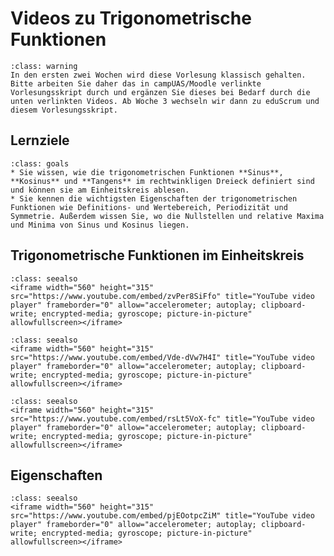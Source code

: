# Videos zu Trigonometrische Funktionen

```{admonition} Hinweise zur Vorlesung Mathematik 1 im WiSe 2024/25
:class: warning
In den ersten zwei Wochen wird diese Vorlesung klassisch gehalten. Bitte arbeiten Sie daher das in campUAS/Moodle verlinkte Vorlesungsskript durch und ergänzen Sie dieses bei Bedarf durch die unten verlinkten Videos. Ab Woche 3 wechseln wir dann zu eduScrum und diesem Vorlesungsskript.
```

## Lernziele

```{admonition} Lernziele trigonometrische Funktionen
:class: goals
* Sie wissen, wie die trigonometrischen Funktionen **Sinus**, **Kosinus** und **Tangens** im rechtwinkligen Dreieck definiert sind und können sie am Einheitskreis ablesen.
* Sie kennen die wichtigsten Eigenschaften der trigonometrischen Funktionen wie Definitions- und Wertebereich, Periodizität und Symmetrie. Außerdem wissen Sie, wo die Nullstellen und relative Maxima und Minima von Sinus und Kosinus liegen.
```

## Trigonometrische Funktionen im Einheitskreis

```{admonition} Video
:class: seealso
<iframe width="560" height="315" src="https://www.youtube.com/embed/zvPer8SiFfo" title="YouTube video player" frameborder="0" allow="accelerometer; autoplay; clipboard-write; encrypted-media; gyroscope; picture-in-picture" allowfullscreen></iframe>
```

```{admonition} Video
:class: seealso
<iframe width="560" height="315" src="https://www.youtube.com/embed/Vde-dVw7H4I" title="YouTube video player" frameborder="0" allow="accelerometer; autoplay; clipboard-write; encrypted-media; gyroscope; picture-in-picture" allowfullscreen></iframe>
```

```{admonition} Video
:class: seealso
<iframe width="560" height="315" src="https://www.youtube.com/embed/rsLt5VoX-fc" title="YouTube video player" frameborder="0" allow="accelerometer; autoplay; clipboard-write; encrypted-media; gyroscope; picture-in-picture" allowfullscreen></iframe>
```

## Eigenschaften

```{admonition} Video
:class: seealso
<iframe width="560" height="315" src="https://www.youtube.com/embed/pjEOotpcZiM" title="YouTube video player" frameborder="0" allow="accelerometer; autoplay; clipboard-write; encrypted-media; gyroscope; picture-in-picture" allowfullscreen></iframe>
```
